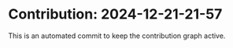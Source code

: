 # Contribution: 2024-12-21-21-57
This is an automated commit to keep the contribution graph active.
